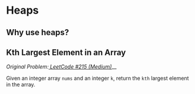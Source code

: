 # Heaps

## Why use heaps?

## Kth Largest Element in an Array

_Original Problem:_[ _LeetCode #215 (Medium)_](https://leetcode.com/problems/kth-largest-element-in-an-array/)__

Given an integer array `nums` and an integer `k`, return the `kth` largest element in the array.

